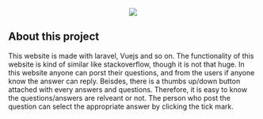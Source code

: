 <p align="center"><img src="https://laravel.com/assets/img/components/logo-laravel.svg"></p>

## About this project

This website is made with laravel, Vuejs and so on. 
The functionality of this website is kind of similar like stackoverflow, though it is not that huge.
In this website anyone can porst their questions, and from the users if anyone know the answer can reply. Beisdes, there is a thumbs up/down button attached with every answers and questions. Therefore, it is easy to know the questions/answers are relveant or not.
The person who post the question can select the appropriate answer by clicking the tick mark.



